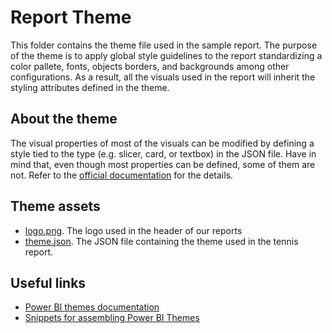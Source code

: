 # Report Theme
This folder contains the theme file used in the sample report.
The purpose of the theme is to apply global style guidelines to the report standardizing a color pallete, fonts, objects borders, and backgrounds among other configurations. As a result, all the visuals used in the report will inherit the styling attributes defined in the theme.

## About the theme
The visual properties of most of the visuals can be modified by defining a style tied to the type (e.g. slicer, card, or textbox) in the JSON file. Have in mind that, even though most properties can be defined, some of them are not. Refer to the [official documentation](https://docs.microsoft.com/en-us/power-bi/create-reports/desktop-report-themes) for the details.

## Theme assets
- [logo.png](logo.png "logo.png"). The logo used in the header of our reports
- [theme.json](theme.json "theme.json:"). The JSON file containing the theme used in the tennis report.

## Useful links
- [Power BI themes documentation](https://docs.microsoft.com/en-us/power-bi/create-reports/desktop-report-themes)
- [Snippets for assembling Power BI Themes](https://github.com/deldersveld/PowerBI-ThemeTemplates)
